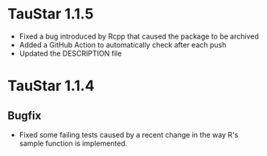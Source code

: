 # TauStar 1.1.5
* Fixed a bug introduced by Rcpp that caused the package to be archived
* Added a GitHub Action to automatically check after each push
* Updated the DESCRIPTION file

# TauStar 1.1.4

## Bugfix
* Fixed some failing tests caused by a recent change in the way R's sample function is implemented.
